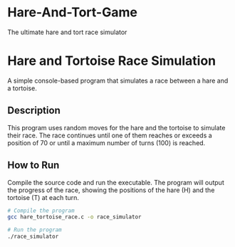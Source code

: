 # Hare-And-Tort-Game
The ultimate hare and tort race simulator
# Hare and Tortoise Race Simulation

A simple console-based program that simulates a race between a hare and a tortoise.

## Description

This program uses random moves for the hare and the tortoise to simulate their race. The race continues until one of them reaches or exceeds a position of 70 or until a maximum number of turns (100) is reached.

## How to Run

Compile the source code and run the executable. The program will output the progress of the race, showing the positions of the hare (H) and the tortoise (T) at each turn.

```bash
# Compile the program
gcc hare_tortoise_race.c -o race_simulator

# Run the program
./race_simulator
